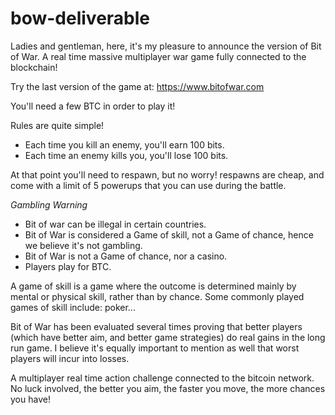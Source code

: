 # bow-deliverable

Ladies and gentleman, here, it's my pleasure to announce the version of Bit of War. A real time massive multiplayer war game fully connected to the blockchain!

Try the last version of the game at: https://www.bitofwar.com

You'll need a few BTC in order to play it!

Rules are quite simple!
- Each time you kill an enemy, you'll earn 100 bits.
- Each time an enemy kills you, you'll lose 100 bits.

At that point you'll need to respawn, but no worry! respawns are cheap, and come with a limit of 5 powerups that you can use during the battle.

*Gambling Warning*
- Bit of war can be illegal in certain countries.
- Bit of War is considered a Game of skill, not a Game of chance, hence we believe it's not gambling.
- Bit of War is not a Game of chance, nor a casino.
- Players play for BTC.

A game of skill is a game where the outcome is determined mainly by mental or physical skill, rather than by chance. Some commonly played games of skill include: poker...

Bit of War has been evaluated several times proving that better players (which have better aim, and better game strategies) do real gains in the long run game. I believe it's equally important to mention as well that worst players will incur into losses.

A multiplayer real time action challenge connected to the bitcoin network. No luck involved, the better you aim, the faster you move, the more chances you have!

